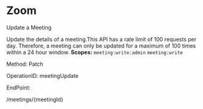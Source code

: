 #     Zoom


Update a Meeting

Update the details of a meeting.This API has a rate limit of 100 requests per day. Therefore, a meeting can only be updated for a maximum of 100 times within a 24 hour window.
**Scopes:** `meeting:write:admin` `meeting:write`
 



Method: Patch

OperationID: meetingUpdate

EndPoint:

/meetings/{meetingId}
